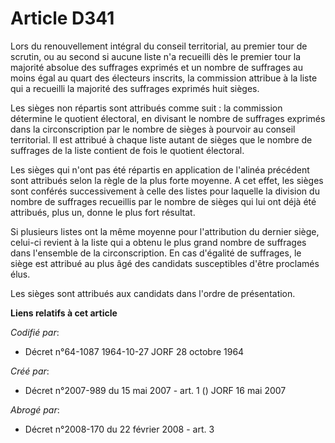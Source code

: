 # Article D341

Lors du renouvellement intégral du conseil territorial, au premier tour de scrutin, ou au second si aucune liste n'a
recueilli dès le premier tour la majorité absolue des suffrages exprimés et un nombre de suffrages au moins égal au quart des
électeurs inscrits, la commission attribue à la liste qui a recueilli la majorité des suffrages exprimés huit sièges.

Les sièges non répartis sont attribués comme suit : la commission détermine le quotient électoral, en divisant le nombre de
suffrages exprimés dans la circonscription par le nombre de sièges à pourvoir au conseil territorial. Il est attribué à
chaque liste autant de sièges que le nombre de suffrages de la liste contient de fois le quotient électoral.

Les sièges qui n'ont pas été répartis en application de l'alinéa précédent sont attribués selon la règle de la plus forte
moyenne. A cet effet, les sièges sont conférés successivement à celle des listes pour laquelle la division du nombre de
suffrages recueillis par le nombre de sièges qui lui ont déjà été attribués, plus un, donne le plus fort résultat.

Si plusieurs listes ont la même moyenne pour l'attribution du dernier siège, celui-ci revient à la liste qui a obtenu le plus
grand nombre de suffrages dans l'ensemble de la circonscription. En cas d'égalité de suffrages, le siège est attribué au plus
âgé des candidats susceptibles d'être proclamés élus.

Les sièges sont attribués aux candidats dans l'ordre de présentation.

**Liens relatifs à cet article**

_Codifié par_:

  - Décret n°64-1087 1964-10-27 JORF 28 octobre 1964

_Créé par_:

  - Décret n°2007-989 du 15 mai 2007 - art. 1 () JORF 16 mai 2007

_Abrogé par_:

  - Décret n°2008-170 du 22 février 2008 - art. 3
